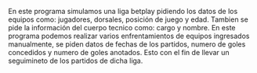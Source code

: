 En este programa simulamos una liga betplay pidiendo los datos de los equipos como: jugadores, dorsales, posición de juego y edad.
Tambien se pide la información del cuerpo tecnico como: cargo y nombre.
En este programa podemos realizar varios enfrentamientos de equipos ingresados manualmente, se piden datos de fechas de los partidos, numero de goles concedidos y numero de goles anotados.
Esto con el fin de llevar un seguimineto de los partidos de dicha liga.
